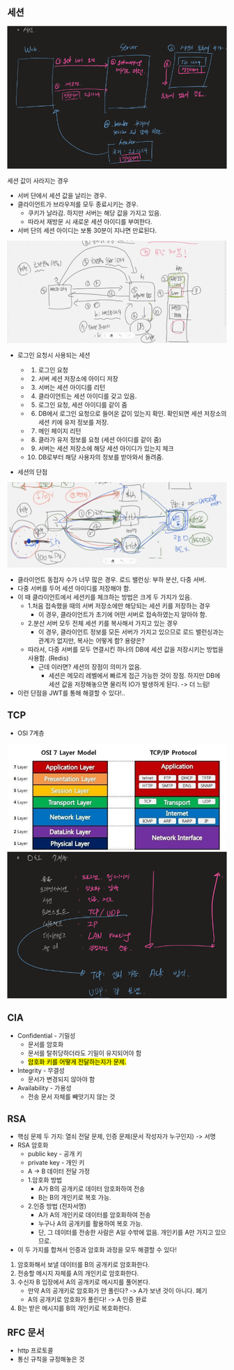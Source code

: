 ## 세션

![alt text](image.png)

세션 값이 사라지는 경우

- 서버 단에서 세션 값을 날리는 경우.
- 클라이언트가 브라우저를 모두 종료시키는 경우.
  - 쿠키가 날라감. 하지만 서버는 해당 값을 가지고 있음.
  - 따라서 재방문 시 새로운 세션 아이디를 부여한다.
- 서버 단의 세션 아이디는 보통 30분이 지나면 만료된다.

![alt text](image-1.png)

- 로그인 요청시 사용되는 세션

  - 1. 로그인 요청
  - 2. 서버 세션 저장소에 아이디 저장
  - 3. 서버는 세션 아이디를 리턴
  - 4. 클라이언트는 세션 아이디를 갖고 있음.
  - 5. 로그인 요청, 세션 아이디를 같이 줌
  - 6. DB에서 로그인 요청으로 들어온 값이 있는지 확인. 확인되면 세션 저장소의 세션 키에 유저 정보를 저장.
  - 7. 메인 페이지 리턴
  - 8. 클라가 유저 정보를 요청 (세션 아이디를 같이 줌)
  - 9. 서버는 세션 저장소에 해당 세션 아이디가 있는지 체크
  - 10. DB로부터 해당 사용자의 정보를 받아와서 돌려줌.

- 세션의 단점

![alt text](image-2.png)

- 클라이언트 동접자 수가 너무 많은 경우. 로드 밸런싱: 부하 분산, 다중 서버.
- 다중 서버를 두어 세션 아이디를 저장해야 함.
- 이 때 클라이언트에서 세션키를 체크하는 방법은 크게 두 가지가 있음.
  - 1.처음 접속했을 때의 서버 저장소에만 해당되는 세션 키를 저장하는 경우
    - 이 경우, 클라이언트가 초기에 어떤 서버로 접속하였는지 알아야 함.
  - 2.분산 서버 모두 전체 세션 키를 복사해서 가지고 있는 경우
    - 이 경우, 클라이언트 정보를 모든 서버가 가지고 있으므로 로드 밸런싱과는 관계가 없지만, 복사는 어떻게 함? 용량은?
  - 따라서, 다중 서버를 모두 연결시킨 하나의 DB에 세션 값을 저장시키는 방법을 사용함. (Redis)
    - 근데 이러면? 세션의 장점이 의미가 없음.
      - 세션은 메모리 레벨에서 빠르게 접근 가능한 것이 장점. 하지만 DB에 세션 값을 저장해놓으면 물리적 IO가 발생하게 된다. -> 더 느림!
- 이런 단점을 JWT를 통해 해결할 수 있다!..

## TCP

- OSI 7계층

![alt text](image-3.png)  
![alt text](image-4.png)

## CIA

- Confidential - 기밀성
  - 문서를 암호화
  - 문서를 탈취당하더라도 기밀이 유지되어야 함
  - <mark>암호화 키를 어떻게 전달하는지가 문제.</mark>
- Integrity - 무결성
  - 문서가 변경되지 않아야 함
- Availability - 가용성
  - 전송 문서 자체를 빼앗기지 않는 것

## RSA

- 핵심 문제 두 가지: 열쇠 전달 문제, 인증 문제(문서 작성자가 누구인지) -> 서명
- RSA 암호화
  - public key - 공개 키
  - private key - 개인 키
  - A -> B 데이터 전달 가정
  - 1.암호화 방법
    - A가 B의 공개키로 데이터 암호화하여 전송
    - B는 B의 개인키로 복호 가능.
  - 2.인증 방법 (전자서명)
    - A가 A의 개인키로 데이터를 암호화하여 전송
    - 누구나 A의 공개키를 활용하여 복호 가능.
    - 단, 그 데이터를 전송한 사람은 A일 수밖에 없음. 개인키를 A만 가지고 있으므로.
- 이 두 가지를 합쳐서 인증과 암호화 과정을 모두 해결할 수 있다!

1. 암호화해서 보낼 데이터를 B의 공개키로 암호화한다.
2. 전송할 메시지 자체를 A의 개인키로 암호화한다.
3. 수신자 B 입장에서 A의 공개키로 메시지를 풀어본다.
   - 만약 A의 공개키로 암호화가 안 풀린다? -> A가 보낸 것이 아니다. 폐기
   - A의 공개키로 암호화가 풀린다! -> A 인증 완료
4. B는 받은 메시지를 B의 개인키로 복호화한다.

## RFC 문서

- http 프로토콜
- 통신 규칙을 규정해놓은 것

